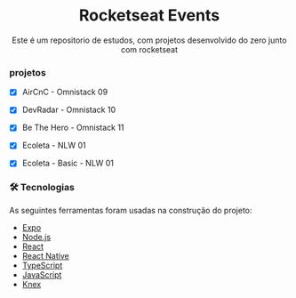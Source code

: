 <h1 align="center" >Rocketseat Events</h1>
 
<p align="center">Este é um repositorio de estudos, com projetos desenvolvido do zero junto com rocketseat</p>

### projetos

- [x] AirCnC - Omnistack 09
- [x] DevRadar - Omnistack 10
- [x] Be The Hero - Omnistack 11
- [x] Ecoleta - NLW 01
- [x] Ecoleta - Basic - NLW 01


### 🛠 Tecnologias

As seguintes ferramentas foram usadas na construção do projeto:

- [Expo](https://expo.io/)
- [Node.js](https://nodejs.org/en/)
- [React](https://pt-br.reactjs.org/)
- [React Native](https://reactnative.dev/)
- [TypeScript](https://www.typescriptlang.org/)
- [JavaScript](https://developer.mozilla.org/en-US/docs/Learn/JavaScript)
- [Knex](http://knexjs.org/)